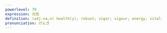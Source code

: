 ```yaml
---
powerlevel: 79
expression: 元気
definition: (adj-na,n) health(y); robust; vigor; vigour; energy; vitality; vim; stamina; spirit; courage; pep; (P)
pronunciation: げんき
---
```

